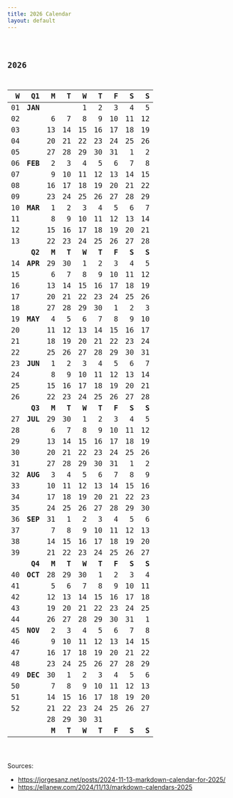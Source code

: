 ```yaml
---
title: 2026 Calendar
layout: default
---
```


<code><pre>
## 2026

|  W |    Q1   |     M |     T |     W |     T |     F |     S |     S |
| --:| ------: | ----: | ----: | ----: | ----: | ----: | ----: | ----: |
| 01 | **JAN** |       |       |     1 |     2 |     3 |     4 |     5 |
| 02 |         |     6 |     7 |     8 |     9 |    10 |    11 |    12 |
| 03 |         |    13 |    14 |    15 |    16 |    17 |    18 |    19 |
| 04 |         |    20 |    21 |    22 |    23 |    24 |    25 |    26 |
| 05 |         |    27 |    28 |    29 |    30 |    31 |     1 |     2 |
| 06 | **FEB** |     2 |     3 |     4 |     5 |     6 |     7 |     8 |
| 07 |         |     9 |    10 |    11 |    12 |    13 |    14 |    15 |
| 08 |         |    16 |    17 |    18 |    19 |    20 |    21 |    22 |
| 09 |         |    23 |    24 |    25 |    26 |    27 |    28 |    29 |
| 10 | **MAR** |     1 |     2 |     3 |     4 |     5 |     6 |     7 |
| 11 |         |     8 |     9 |    10 |    11 |    12 |    13 |    14 |
| 12 |         |    15 |    16 |    17 |    18 |    19 |    20 |    21 |
| 13 |         |    22 |    23 |    24 |    25 |    26 |    27 |    28 |
|    | **Q2**  | **M** | **T** | **W** | **T** | **F** | **S** | **S** |
| 14 | **APR** |    29 |    30 |     1 |     2 |     3 |     4 |     5 |
| 15 |         |     6 |     7 |     8 |     9 |    10 |    11 |    12 |
| 16 |         |    13 |    14 |    15 |    16 |    17 |    18 |    19 |
| 17 |         |    20 |    21 |    22 |    23 |    24 |    25 |    26 |
| 18 |         |    27 |    28 |    29 |    30 |     1 |     2 |     3 |
| 19 | **MAY** |     4 |     5 |     6 |     7 |     8 |     9 |    10 |
| 20 |         |    11 |    12 |    13 |    14 |    15 |    16 |    17 |
| 21 |         |    18 |    19 |    20 |    21 |    22 |    23 |    24 |
| 22 |         |    25 |    26 |    27 |    28 |    29 |    30 |    31 |
| 23 | **JUN** |     1 |     2 |     3 |     4 |     5 |     6 |     7 |
| 24 |         |     8 |     9 |    10 |    11 |    12 |    13 |    14 |
| 25 |         |    15 |    16 |    17 |    18 |    19 |    20 |    21 |
| 26 |         |    22 |    23 |    24 |    25 |    26 |    27 |    28 |
|    | **Q3**  | **M** | **T** | **W** | **T** | **F** | **S** | **S** |
| 27 | **JUL** |    29 |    30 |     1 |     2 |     3 |     4 |     5 |
| 28 |         |     6 |     7 |     8 |     9 |    10 |    11 |    12 |
| 29 |         |    13 |    14 |    15 |    16 |    17 |    18 |    19 |
| 30 |         |    20 |    21 |    22 |    23 |    24 |    25 |    26 |
| 31 |         |    27 |    28 |    29 |    30 |    31 |     1 |     2 |
| 32 | **AUG** |     3 |     4 |     5 |     6 |     7 |     8 |     9 |
| 33 |         |    10 |    11 |    12 |    13 |    14 |    15 |    16 |
| 34 |         |    17 |    18 |    19 |    20 |    21 |    22 |    23 |
| 35 |         |    24 |    25 |    26 |    27 |    28 |    29 |    30 |
| 36 | **SEP** |    31 |     1 |     2 |     3 |     4 |     5 |     6 |
| 37 |         |     7 |     8 |     9 |    10 |    11 |    12 |    13 |
| 38 |         |    14 |    15 |    16 |    17 |    18 |    19 |    20 |
| 39 |         |    21 |    22 |    23 |    24 |    25 |    26 |    27 |
|    | **Q4**  | **M** | **T** | **W** | **T** | **F** | **S** | **S** |
| 40 | **OCT** |    28 |    29 |    30 |     1 |     2 |     3 |     4 |
| 41 |         |     5 |     6 |     7 |     8 |     9 |    10 |    11 |
| 42 |         |    12 |    13 |    14 |    15 |    16 |    17 |    18 |
| 43 |         |    19 |    20 |    21 |    22 |    23 |    24 |    25 |
| 44 |         |    26 |    27 |    28 |    29 |    30 |    31 |     1 |
| 45 | **NOV** |     2 |     3 |     4 |     5 |     6 |     7 |     8 |
| 46 |         |     9 |    10 |    11 |    12 |    13 |    14 |    15 |
| 47 |         |    16 |    17 |    18 |    19 |    20 |    21 |    22 |
| 48 |         |    23 |    24 |    25 |    26 |    27 |    28 |    29 |
| 49 | **DEC** |    30 |     1 |     2 |     3 |     4 |     5 |     6 |
| 50 |         |     7 |     8 |     9 |    10 |    11 |    12 |    13 |
| 51 |         |    14 |    15 |    16 |    17 |    18 |    19 |    20 |
| 52 |         |    21 |    22 |    23 |    24 |    25 |    26 |    27 |  
|    |         |    28 |    29 |    30 |    31 |       |       |       |
|    |         | **M** | **T** | **W** | **T** | **F** | **S** | **S** |

</pre></code>

Sources:
- https://jorgesanz.net/posts/2024-11-13-markdown-calendar-for-2025/
- https://ellanew.com/2024/11/13/markdown-calendars-2025
  
